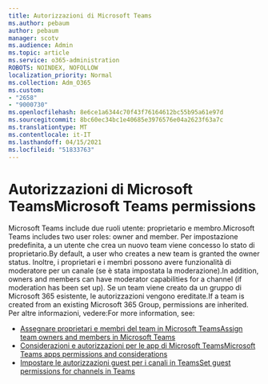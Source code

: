 ```yaml
---
title: Autorizzazioni di Microsoft Teams
ms.author: pebaum
author: pebaum
manager: scotv
ms.audience: Admin
ms.topic: article
ms.service: o365-administration
ROBOTS: NOINDEX, NOFOLLOW
localization_priority: Normal
ms.collection: Adm_O365
ms.custom:
- "2658"
- "9000730"
ms.openlocfilehash: 8e6ce1a6344c70f43f76164612bc55b95a61e97d
ms.sourcegitcommit: 8bc60ec34bc1e40685e3976576e04a2623f63a7c
ms.translationtype: MT
ms.contentlocale: it-IT
ms.lasthandoff: 04/15/2021
ms.locfileid: "51833763"
---
```

# <a name="microsoft-teams-permissions"></a><span data-ttu-id="cdc58-102">Autorizzazioni di Microsoft Teams</span><span class="sxs-lookup"><span data-stu-id="cdc58-102">Microsoft Teams permissions</span></span>

<span data-ttu-id="cdc58-103">Microsoft Teams include due ruoli utente: proprietario e membro.</span><span class="sxs-lookup"><span data-stu-id="cdc58-103">Microsoft Teams includes two user roles: owner and member.</span></span> <span data-ttu-id="cdc58-104">Per impostazione predefinita, a un utente che crea un nuovo team viene concesso lo stato di proprietario.</span><span class="sxs-lookup"><span data-stu-id="cdc58-104">By default, a user who creates a new team is granted the owner status.</span></span> <span data-ttu-id="cdc58-105">Inoltre, i proprietari e i membri possono avere funzionalità di moderatore per un canale (se è stata impostata la moderazione).</span><span class="sxs-lookup"><span data-stu-id="cdc58-105">In addition, owners and members can have moderator capabilities for a channel (if moderation has been set up).</span></span> <span data-ttu-id="cdc58-106">Se un team viene creato da un gruppo di Microsoft 365 esistente, le autorizzazioni vengono ereditate.</span><span class="sxs-lookup"><span data-stu-id="cdc58-106">If a team is created from an existing Microsoft 365 Group, permissions are inherited.</span></span> <span data-ttu-id="cdc58-107">Per altre informazioni, vedere:</span><span class="sxs-lookup"><span data-stu-id="cdc58-107">For more information, see:</span></span>

- [<span data-ttu-id="cdc58-108">Assegnare proprietari e membri del team in Microsoft Teams</span><span class="sxs-lookup"><span data-stu-id="cdc58-108">Assign team owners and members in Microsoft Teams</span></span>](https://docs.microsoft.com/microsoftteams/assign-roles-permissions)
- [<span data-ttu-id="cdc58-109">Considerazioni e autorizzazioni per le app di Microsoft Teams</span><span class="sxs-lookup"><span data-stu-id="cdc58-109">Microsoft Teams apps permissions and considerations</span></span>](https://docs.microsoft.com/microsoftteams/app-permissions)
- [<span data-ttu-id="cdc58-110">Impostare le autorizzazioni guest per i canali in Teams</span><span class="sxs-lookup"><span data-stu-id="cdc58-110">Set guest permissions for channels in Teams</span></span>](https://support.office.com/article/4756c468-2746-4bfd-a582-736d55fcc169)
